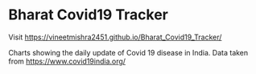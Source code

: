 # Bharat Covid19 Tracker
Visit https://vineetmishra2451.github.io/Bharat_Covid19_Tracker/

Charts showing the daily update of Covid 19 disease in India.
Data taken from https://www.covid19india.org/

